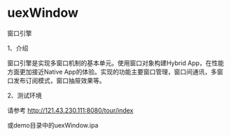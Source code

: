# uexWindow
窗口引擎

1、介绍

窗口引擎是实现多窗口机制的基本单元。使用窗口对象构建Hybrid App，在性能方面更加接近Native App的体验。实现的功能主要窗口管理，窗口间通讯，多窗口发布订阅模式，窗口抽屉效果等。

2、测试环境

请参考 http://121.43.230.111:8080/tour/index

或demo目录中的uexWindow.ipa




